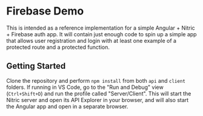 # Firebase Demo

This is intended as a reference implementation for a simple Angular + Nitric + Firebase auth app. It will contain just enough code to spin up a simple app that allows user registration and login with at least one example of a protected route and a protected function.

## Getting Started

Clone the repository and perform `npm install` from both `api` and `client` folders. If running in VS Code, go to the "Run and Debug" view (`Ctrl+Shift+D`) and run the profile called "Server/Client". This will start the Nitric server and open its API Explorer in your browser, and will also start the Angular app and open in a separate browser.
